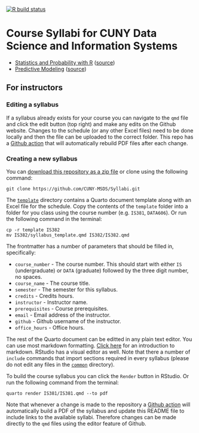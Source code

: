 
<!-- badges: start -->

[![R build
status](https://github.com/CUNY-MSDS/Syllabi/workflows/build-syllabi/badge.svg)](https://github.com/CUNY-MSDS/Syllabi/actions)
<!-- badges: end -->

# Course Syllabi for CUNY Data Science and Information Systems

  - [Statistics and Probability with R](IS381/IS381.pdf)
    ([source](IS381/IS381.qmd))
  - [Predictive Modeling](IS382/IS382.pdf) ([source](IS382/IS382.qmd))

## For instructors

### Editing a syllabus

If a syllabus already exists for your course you can navigate to the
`qmd` file and click the edit button (top right) and make any edits on
the Github website. Changes to the schedule (or any other Excel files)
need to be done locally and then the file can be uploaded to the correct
folder. This repo has a [Github
action](https://github.com/CUNY-MSDS/Syllabi/actions) that will
automatically rebuild PDF files after each change.

### Creating a new syllabus

You can [download this repository as a zip
file](https://github.com/CUNY-MSDS/Syllabi/archive/refs/heads/master.zip)
or clone using the following command:

``` console
git clone https://github.com/CUNY-MSDS/Syllabi.git
```

The [`template`](template/) directory contains a Quarto document
template along with an Excel file for the schedule. Copy the contents of
the `template` folder into a folder for you class using the course
number (e.g. `IS381`, `DATA606`). Or run the following command in the
terminal:

``` console
cp -r template IS382
mv IS382/syllabus_template.qmd IS382/IS382.qmd
```

The frontmatter has a number of parameters that should be filled in,
specifically:

  - `course_number` - The course number. This should start with either
    `IS` (undergraduate) or `DATA` (graduate) followed by the three
    digit number, no spaces.
  - `course_name` - The course title.
  - `semester` - The semester for this syllabus.
  - `credits` - Credits hours.
  - `instructor` - Instructor name.
  - `prerequisites` - Course prerequisites.
  - `email` - Email address of the instructor.
  - `github` - Github username of the instructor.
  - `office_hours` - Office hours.

The rest of the Quarto document can be editted in any plain text editor.
You can use most markdown formatting. [Click
here](https://daringfireball.net/projects/markdown/basics) for an
introduction to markdown. RStudio has a visual editor as well. Note that
there a number of `include` commands that import sections required in
every syllabus (please do not edit any files in the [`common`](common/)
directory).

To build the course syllabus you can click the `Render` button in
RStudio. Or run the following command from the terminal:

``` console
quarto render IS381/IS381.qmd --to pdf
```

Note that whenever a change is made to the repository a [Github
action](https://github.com/CUNY-MSDS/Syllabi/actions) will automatically
build a PDF of the syllabus and update this README file to include links
to the available syllabi. Therefore changes can be made directly to the
`qmd` files using the editor feature of Github.
